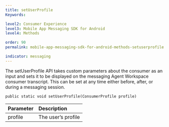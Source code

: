 ```yaml
---
title: setUserProfile
Keywords:

level2: Consumer Experience
level3: Mobile App Messaging SDK for Android
level4: Methods

order: 90
permalink: mobile-app-messaging-sdk-for-android-methods-setuserprofile.html

indicator: messaging
---
```


The setUserProfile API takes custom parameters about the consumer as an input and sets it to be displayed on the messaging Agent Workspace consumer transcript. This can be set at any time either before, after, or during a messaging session.

`public static void setUserProfile(ConsumerProfile profile)`

| Parameter | Description |
| :--- | :--- |
| profile | The user’s profile |



